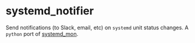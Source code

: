 # systemd_notifier

Send notifications (to Slack, email, etc) on `systemd` unit status
changes.  A `python` port of
[systemd_mon](https://github.com/joonty/systemd_mon/).
